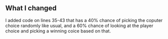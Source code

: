 ## What I changed
I added code on lines 35-43 that has a 40% chance of picking the coputer choice randomly like usual, and a 60% chance of looking at the player choice and picking a winning coice based on that.